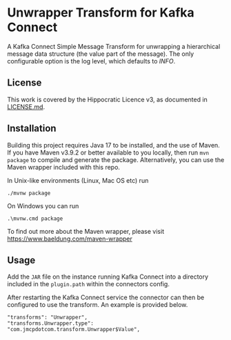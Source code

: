 
# Unwrapper Transform for Kafka Connect

A Kafka Connect Simple Message Transform for unwrapping a hierarchical message data structure (the value part of the message).
The only configurable option is the log level, which defaults to *INFO*.

## License

This work is covered by the Hippocratic Licence v3, as documented in [LICENSE.md](LICENSE.md).

## Installation

Building this project requires Java 17 to be installed, and the use of Maven. If you have Maven v3.9.2 or better
available to you locally, then run `mvn package` to compile and generate the package. Alternatively, you can use the
Maven wrapper included with this repo.

In Unix-like environments (Linux, Mac OS etc) run

`./mvnw package`

On Windows you can run

`.\mvnw.cmd package`

To find out more about the Maven wrapper, please visit https://www.baeldung.com/maven-wrapper

## Usage

Add the `JAR` file on the instance running Kafka Connect into a directory included in the `plugin.path` within the connectors config.

After restarting the Kafka Connect service the connector can then be configured to use the transform. An example is provided below.

```
"transforms": "Unwrapper",
"transforms.Unwrapper.type": "com.jmcpdotcom.transform.Unwrapper$Value",
```
